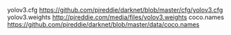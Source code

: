 yolov3.cfg https://github.com/pjreddie/darknet/blob/master/cfg/yolov3.cfg
yolov3.weights http://pjreddie.com/media/files/yolov3.weights
coco.names https://github.com/pjreddie/darknet/blob/master/data/coco.names
